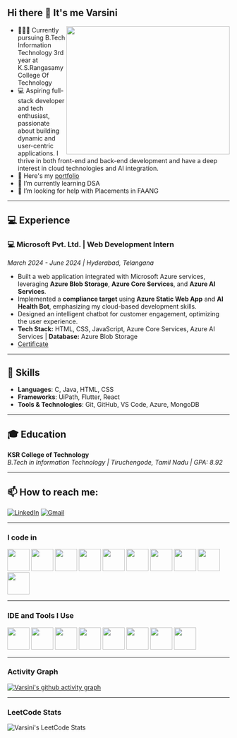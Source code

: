 ## Hi there 👋 It's me Varsini

<img align="right" width="370" height="290" src="https://i.pinimg.com/originals/47/f0/34/47f0342cec72b800463bf003eac1257e.gif">

- 👩🏻‍💻 Currently pursuing B.Tech Information Technology 3rd year at K.S.Rangasamy College Of Technology
- 💻 Aspiring full-stack developer and tech enthusiast, passionate about building dynamic and user-centric applications. I thrive in both front-end and back-end development and have a deep interest in cloud technologies and AI integration.
- 🔭 Here's my [portfolio](https://varsini03.neocities.org/Portfolio/)                                                 
- 🌱 I’m currently learning DSA
- 🤔 I’m looking for help with Placements in FAANG

---

## 💻 Experience

### 💻 Microsoft Pvt. Ltd. | Web Development Intern  
_March 2024 - June 2024 | Hyderabad, Telangana_

- Built a web application integrated with Microsoft Azure services, leveraging **Azure Blob Storage**, **Azure Core Services**, and **Azure AI Services**.
- Implemented a **compliance target** using **Azure Static Web App** and **AI Health Bot**, emphasizing my cloud-based development skills.
- Designed an intelligent chatbot for customer engagement, optimizing the user experience.  
- **Tech Stack:** HTML, CSS, JavaScript, Azure Core Services, Azure AI Services | **Database:** Azure Blob Storage  
- [Certificate](https://microsoft.com)

---

## 🔧 Skills

- **Languages**: C, Java, HTML, CSS  
- **Frameworks**: UiPath, Flutter, React  
- **Tools & Technologies**: Git, GitHub, VS Code, Azure, MongoDB

---

## 🎓 Education

**KSR College of Technology**  
_B.Tech in Information Technology | Tiruchengode, Tamil Nadu | GPA: 8.92_  

---

  
## 📫 How to reach me:

[![LinkedIn](https://img.shields.io/badge/LinkedIn-0077B5?style=for-the-badge&logo=linkedin&logoColor=white)](https://www.linkedin.com/in/varsini0304/) 
[![Gmail](https://img.shields.io/badge/Gmail-D14836?style=for-the-badge&logo=gmail&logoColor=white)](mailto:varsinimarimuthu03@gmail.com)

---

### I code in
<p>
  <img height="50" width="50" src="https://img.icons8.com/color/48/000000/java-coffee-cup-logo.png" />
  <img height="50" width="50" src="https://img.icons8.com/color/48/000000/python.png" />
  <img height="50" width="50" src="https://img.icons8.com/color/48/000000/c-programming.png" />
  <img height="50" width="50" src="https://img.icons8.com/color/48/000000/html-5.png" />
  <img height="50" width="50" src="https://img.icons8.com/color/48/000000/css3.png" />
  <img height="50" width="50" src="https://img.icons8.com/color/48/000000/bootstrap.png" />
  <img height="50" width="50" src="https://img.icons8.com/color/48/000000/javascript.png"/>
  <img height="50" width="50" src="https://img.icons8.com/color/48/000000/react-native.png"/>
  <img height="50" width="50" src="https://img.icons8.com/color/48/000000/mysql-logo.png"/>
  <img height="50" width="50" src="https://img.icons8.com/color/48/000000/mongodb.png"/>  
</p>

---

### IDE and Tools I Use
<p>
  <img height="50" width="50" src="https://img.icons8.com/color/48/000000/visual-studio-code-2019.png"/>
  <img height="50" width="50" src="https://img.icons8.com/color/50/000000/git.png"/>
  <img height="50" width="50" src="https://img.icons8.com/officel/480/null/java-eclipse.png"/>
  <img height="50" width="50" src="https://img.icons8.com/color/480/null/notion--v1.png"/>
  <img height="50" width="50" src="https://img.icons8.com/doodle/48/000000/adobe-photoshop.png"/>
  <img height="50" width="50" src="https://img.icons8.com/color/48/000000/figma--v1.png"/>
  <img height="50" src="https://img.shields.io/badge/Netlify-00C7B7?style=for-the-badge&logo=netlify&logoColor=white"/>
  <img height="50" src="https://img.shields.io/badge/Adobe%20XD-FF61F6?style=for-the-badge&logo=Adobe%20XD&logoColor=white"/>
</p>

---

### Activity Graph
[![Varsini's github activity graph](https://github-readme-activity-graph.vercel.app/graph?username=VarsiniMarimuthu&bg_color=100f0f&color=ffffff&line=29ff5e&point=ffffff&area=true&hide_border=true)](https://github.com/ashutosh00710/github-readme-activity-graph)

---

### LeetCode Stats
![Varsini's LeetCode Stats](https://leetcard.jacoblin.cool/Varsini_M?theme=dark&font=Marcellus&ext=heatmap)
